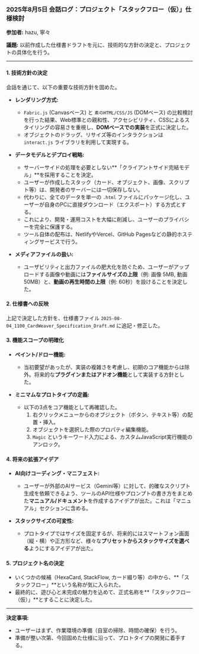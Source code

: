 ### 2025年8月5日 会話ログ：プロジェクト「スタックフロー（仮）」仕様検討

**参加者:** hazu, 寧々

**議題:** 以前作成した仕様書ドラフトを元に、技術的な方針の決定と、プロジェクトの具体化を行う。

---

#### **1. 技術方針の決定**

会話を通じて、以下の重要な技術方針を固めた。

*   **レンダリング方式:**
    *   `Fabric.js` (Canvasベース) と `素のHTML/CSS/JS` (DOMベース) の比較検討を行った結果、Web標準との親和性、アクセシビリティ、CSSによるスタイリングの容易さを重視し、**DOMベースでの実装**を正式に決定した。
    *   オブジェクトのドラッグ、リサイズ等のインタラクションは `interact.js` ライブラリを利用して実現する。

*   **データモデルとデプロイ戦略:**
    *   サーバーサイドの処理を必要としない**「クライアントサイド完結モデル」**を採用することを決定。
    *   ユーザーが作成したスタック（カード、オブジェクト、画像、スクリプト等）は、開発者のサーバーには一切保存しない。
    *   代わりに、全てのデータを単一の `.html` ファイルにパッケージ化し、ユーザーが自身のPCに直接ダウンロード（エクスポート）する方式とする。
    *   これにより、開発・運用コストを大幅に削減し、ユーザーのプライバシーを完全に保護する。
    *   ツール自体の配布は、NetlifyやVercel、GitHub Pagesなどの静的ホスティングサービスで行う。

*   **メディアファイルの扱い:**
    *   ユーザビリティと出力ファイルの肥大化を防ぐため、ユーザーがアップロードする画像や動画には**ファイルサイズの上限**（例: 画像 5MB, 動画 50MB）と、**動画の再生時間の上限**（例: 60秒）を設けることを決定した。

#### **2. 仕様書への反映**

上記で決定した方針を、仕様書ファイル `2025-08-04_1100_CardWeaver_Specification_Draft.md` に追記・修正した。

#### **3. 機能スコープの明確化**

*   **ペイント/ドロー機能:**
    *   当初要望があったが、実装の複雑さを考慮し、初期のコア機能からは除外。将来的な**プラグインまたはアドオン機能**として実装する方針とした。

*   **ミニマムなプロトタイプの定義:**
    *   以下の3点をコア機能として再確認した。
        1.  右クリックメニューからのオブジェクト（ボタン、テキスト等）の配置・挿入。
        2.  オブジェクトを選択した際のプロパティ編集機能。
        3.  `Magic` というキーワード入力による、カスタムJavaScript実行機能のアンロック。

#### **4. 将来の拡張アイデア**

*   **AI向けコーディング・マニフェスト:**
    *   ユーザーが外部のAIサービス（Gemini等）に対して、的確なスクリプト生成を依頼できるよう、ツールのAPI仕様やプロンプトの書き方をまとめた**マニュアル/ドキュメント**を作成するアイデアが出た。これは「マニュアル」セクションに含める。

*   **スタックサイズの可変性:**
    *   プロトタイプではサイズを固定するが、将来的にはスマートフォン画面（縦・横）や正方形など、様々な**プリセットからスタックサイズを選べる**ようにするアイデアが出た。

#### **5. プロジェクト名の決定**

*   いくつかの候補（HexaCard, StackFlow, カード綴り等）の中から、**「スタックフロー」**という名称が気に入られた。
*   最終的に、遊び心と未完成の魅力を込めて、正式名称を**「スタックフロー（仮）」**とすることに決定した。

---

**決定事項:**
*   ユーザーはまず、作業環境の準備（自室の掃除、時間の確保）を行う。
*   準備が整い次第、今回固めた仕様に沿って、プロトタイプの開発に着手する。
